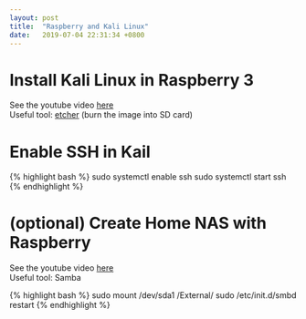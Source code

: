 ```yaml
---
layout: post
title:  "Raspberry and Kali Linux"
date:   2019-07-04 22:31:34 +0800
---
```


# Install Kali Linux in Raspberry 3
See the youtube video [here](https://www.youtube.com/watch?v=yCD4x38yOSg) <br>
Useful tool: [etcher](https://www.balena.io/etcher/) (burn the image into SD card)

# Enable SSH in Kail
{% highlight bash %}
sudo systemctl enable ssh
sudo systemctl start ssh
{% endhighlight %}

# (optional) Create Home NAS with Raspberry
See the youtube video [here](https://www.youtube.com/watch?v=EH6P6v3lxsE&t=388s)<br>
Useful tool: Samba <br>

{% highlight bash %}
sudo mount /dev/sda1 /External/
sudo /etc/init.d/smbd restart
{% endhighlight %}